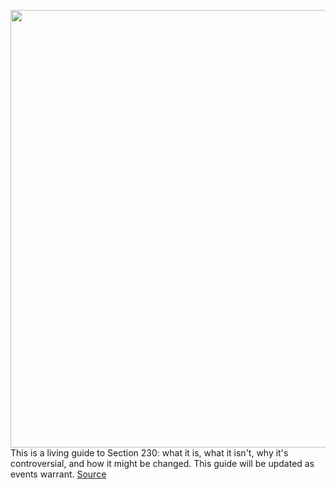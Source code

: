 <img src='https://cdn.vox-cdn.com/thumbor/v7tVRcbt5-RH9UbK2XFxpTKbKhM=/0x0:3000x2000/1200x675/filters:focal(1260x760:1740x1240)/cdn.vox-cdn.com/uploads/chorus_image/image/66404798/acastro_200302_3922_SuperTuesday_section230.2.0.11.jpg' width='700px' /><br/>
This is a living guide to Section 230: what it is, what it isn't, why it's controversial, and how it might be changed. This guide will be updated as events warrant.
<a href='https://www.theverge.com/2020/3/3/21144678/section-230-explained-internet-speech-law-definition-guide-free-moderation'> Source <a/>